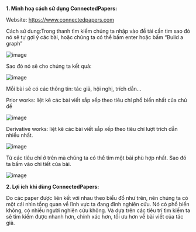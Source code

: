 **﻿1. Minh hoạ cách sử dụng ConnectedPapers:**

Website: https://www.connectedpapers.com

Cách sử dung:Trong thanh tìm kiếm chúng ta nhập vào đề tài cần tìm sao đó nó sẽ tự gợi ý các bài, hoặc chúng ta có thể bấm enter hoặc bấm “Build a graph”

![image](https://user-images.githubusercontent.com/80680544/113561019-2a767380-962e-11eb-8724-0027da190233.png)



Sao đó nó sẽ cho chúng ta kết quả:

![image](https://user-images.githubusercontent.com/80680544/113561071-3c581680-962e-11eb-86a3-fcf3bb5dbf6e.png)


Mỗi bài sẽ có các thông tin: tác giả, hội nghị, trích dẫn…

Prior works: liệt kê các bài viết sắp xếp theo tiêu chí phổ biến nhất của chủ đề

![image](https://user-images.githubusercontent.com/80680544/113561123-4e39b980-962e-11eb-9a2a-4ee340bf80c7.png)



Derivative works: liệt kê các bài viết sắp xếp theo tiêu chí lượt trích dẫn nhiều nhất.

![image](https://user-images.githubusercontent.com/80680544/113561152-57c32180-962e-11eb-9a0c-38d93a680d16.png)


Từ các tiêu chí ở trên mà chúng ta có thể tìm một bài phù hợp nhất. Sao đó ta bấm vào chi tiết của bài.

![image](https://user-images.githubusercontent.com/80680544/113561250-7aedd100-962e-11eb-95f7-940b9c755560.png)



**2. Lợi ích khi dùng ConnectedPapers:** 

Do các paper được liên kết với nhau theo biểu đổ như trên, nên chúng ta có một cái nhìn tổng quan về lĩnh vực ta đang đình nghiên cứu. Nó có phổ biến không, có nhiều người nghiên cứu không. Và dựa trên các tiêu trí tìm kiếm ta sẽ tìm kiếm được nhanh hơn, chính xác hơn, tối ưu hơn về bài viết của tác giả.  

